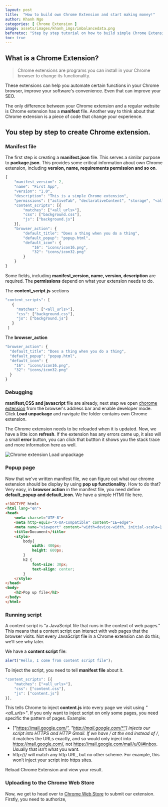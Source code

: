 ```yaml
---
layout: post
title:  "How to build own Chrome Extension and start making money!"
author: Khanh Ngo
categories: [ Chrome Extension ]
image: assets/images/khanh_imgs/imbalancedata.png
beforetoc: "Step by step tutorial on how to build simple Chrome Extension in 20 minutes flat."
toc: true
---
```


## What is a Chrome Extension?

> Chrome extensions are programs you can install in your Chrome browser to change its functionality.

These extensions can help you automate certain functions in your Chrome browser, improve your software's convenience. Even that can improve your SEO.

The only difference between your Chrome extension and a regular website is Chrome extension has a **manifest** file. Another way to think about that Chrome extension is a piece of code that change your experience.

## You step by step to create Chrome extension.

### Manifest file

The first step is creating a **manifest.json** file. This serves a similar purpose to **package.json**. This provides some critical information about own Chrome extension, including **version, name, requirements permission and so on**. 

```js
{
    "manifest_version": 2,
    "name": "First App",
    "version": "1.0",
    "description": "This is a simple Chrome extension",
    "permissions": ["activeTab", "declarativeContent", "storage", "<all_urls>"],
    "content_scripts": [{
        "matches": ["<all_urls>"],
        "css": ["background.css"],
        "js": ["background.js"]
    }],
    "browser_action": {
        "default_title": "Does a thing when you do a thing",
        "default_popup": "popup.html",
        "default_icon": {
            "16": "icons/icon16.png",
            "32": "icons/icon32.png"
        }
    }
}
```

Some fields, including **manifest_version, name, version, description** are required. The **permissions** depend on what your extension needs to do.

The **content_script.js** sections

```javascript
"content_scripts": [
   {
     "matches": ["<all_urls>"],
     "css": ["background.css"],
     "js": ["background.js"]
   }
 ]
 ```
 
 The **browser_action**

 ```javascript
"browser_action": {
   "default_title": "Does a thing when you do a thing",
   "default_popup": "popup.html",
   "default_icon": {
     "16": "icons/icon16.png",
     "32": "icons/icon32.png"
   }
 }
 ```


### Debugging

**manifest,CSS and javascript** file are already, next step we open [chorome extension](chrome://extensions/) from the browser's address bar and enable developer mode. Click **Load unpackage** and navigate the folder contains own Chrome extension.

The Chrome extension needs to be reloaded when it is updated. Now, we have a litte icon **refresh**. If the extension has any errors came up, it also will a small **error** button, you can click that buttton it shows you the stack trace and more information here as well.

![Chrome extension Load unpackage]()

### Popup page

Now that we've written manifest file, we can figure out what our chrome extension should be display by using **pop up functionality**. How to do that? Very easy, in **browser action** in the manifest file, you need define **default_popup and default_icon**. We have a simple HTMl file here.

```html
<!DOCTYPE html>
<html lang="en">
<head>
    <meta charset="UTF-8">
    <meta http-equiv="X-UA-Compatible" content="IE=edge">
    <meta name="viewport" content="width=device-width, initial-scale=1.0">
    <title>Document</title>
    <style>
        body{
            width: 400px;
            height: 600px;
        }
        h2 {
            font-size: 30px; 
            text-align: center;
        }
    </style>
</head>
<body>
    <h2>Pop up file</h2>
</body>
</html>
```




### Running script

A content script is “a JavaScript file that runs in the context of web pages.” This means that a content script can interact with web pages that the browser visits. Not every JavaScript file in a Chrome extension can do this; we’ll see why later.

We have a **content script** file:

```javascript
alert("Hello, I come from content script file");
```

To inject the script, you need to tell **manifest file** about it.

```javascript
"content_scripts": [{
    "matches": ["<all_urls>"],
    "css": ["content.css"],
    "js": ["content.js"]
}],
```

This tells Chrome to inject **content.js** into every page we visit using _"<all_urls>"_. If you only want to inject script on only some pages, you need specific the pattern of pages. Example: 
- ["https://mail.google.com/*", "http://mail.google.com/*"] injects our script into HTTPS and HTTP Gmail. If we have / at the end instead of /*, it matches the URLs exactly, and so would only inject into https://mail.google.com/, not https://mail.google.com/mail/u/0/#inbox. Usually that isn’t what you want.
- http://*/* will match any http URL, but no other scheme. For example, this won’t inject your script into https sites.

Reload Chrome Extension and view your result.



### Uploading to the Chrome Web Store

Now, we get to head over to [Chrome Web Store](https://accounts.google.com/ServiceLogin/webreauth?service=chromewebstore&hl=vi&authuser=0&continue=https%3A%2F%2Fchrome.google.com%2Fwebstore%2Fdevconsole%2F&passive=180&flowName=GlifWebSignIn&flowEntry=ServiceLogin) to submit our extension. Firstly, you need to authorize, 

